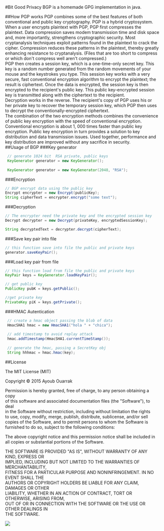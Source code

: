#Bit Good Privacy 
BGP is a homemade GPG implementation in java.
     
##How PGP works
PGP combines some of the best features of both conventional and public key cryptography. PGP is a hybrid cryptosystem. When a user encrypts plaintext with PGP, PGP first compresses the plaintext. Data compression saves modem transmission time and disk space and, more importantly, strengthens cryptographic security. Most cryptanalysis techniques exploit patterns found in the plaintext to crack the cipher. Compression reduces these patterns in the plaintext, thereby greatly enhancing resistance to cryptanalysis. (Files that are too short to compress or which don't compress well aren't compressed.)  
PGP then creates a session key, which is a one-time-only secret key. This key is a random number generated from the random movements of your mouse and the keystrokes you type. This session key works with a very secure, fast conventional encryption algorithm to encrypt the plaintext; the result is ciphertext. Once the data is encrypted, the session key is then encrypted to the recipient's public key. This public key-encrypted session key is transmitted along with the ciphertext to the recipient.   
Decryption works in the reverse. The recipient's copy of PGP uses his or her private key to recover the temporary session key, which PGP then uses to decrypt the conventionally-encrypted ciphertext.   
The combination of the two encryption methods combines the convenience of public key encryption with the speed of conventional encryption. Conventional encryption is about 1, 000 times faster than public key encryption. Public key encryption in turn provides a solution to key distribution and data transmission issues. Used together, performance and key distribution are improved without any sacrifice in security.   
##Usage of BGP
###Key generator
```java
 // generate 1024 bit  RSA private, public keys
 KeyGenerator generator = new KeyGenerator();
 
 KeyGenerator generator = new KeyGenerator(2048, "RSA");
```
   
###Encryption
```java
// BGP encrypt data using the public key
Encrypt encrypter = new Encrypt(publicKey);
String cipherText = encrypter.encrypt("some text");
```
   
###Decryption
```java
// The encrypter need the private key and the encrypted session key
Decrypt decrypter = new Decrypt(privateKey, encryptedSessionKey);

String decryptedText = decrypter.decrypt(cipherText);
```
  
###Save key pair into file
```java
// this function save into file the public and private keys
generator.saveKeyPair();
```
   
###Load key pair from file
```java
// this function load from file the public and private keys
KeyPair keys = KeyGenerator.loadKeyPair();

// get public key
PublicKey pubK = keys.getPublic();

//get private key
PrivateKey piK = keys.getPrivate();
```

###HMAC Autentication
```java
 // create a hmac object passing the blob of data
 HmacSHA1 hmac = new HmacSHA1("hola " + "chica");
 
 // add timestamp to avoid replay attack
 hmac.addTimestamp(HmacSHA1.currentTimeStamp());
 
 // generate the hmac, passing a SecretKey obj
 String hhhmac = hmac.hmac(key);
```
##License
   
The MIT License (MIT) 

Copyright © 2015 Ayoub Ouarrak  
   
Permission is hereby granted, free of charge, to any person obtaining a copy   
of this software and associated documentation files (the "Software"), to deal   
in the Software without restriction, including without limitation the rights   
to use, copy, modify, merge, publish, distribute, sublicense, and/or sell   
copies of the Software, and to permit persons to whom the Software is   
furnished to do so, subject to the following conditions:   
   
The above copyright notice and this permission notice shall be included in   
all copies or substantial portions of the Software.   
   
THE SOFTWARE IS PROVIDED "AS IS", WITHOUT WARRANTY OF ANY KIND, EXPRESS OR   
IMPLIED, INCLUDING BUT NOT LIMITED TO THE WARRANTIES OF MERCHANTABILITY,   
FITNESS FOR A PARTICULAR PURPOSE AND NONINFRINGEMENT. IN NO EVENT SHALL THE   
AUTHORS OR COPYRIGHT HOLDERS BE LIABLE FOR ANY CLAIM, DAMAGES OR OTHER   
LIABILITY, WHETHER IN AN ACTION OF CONTRACT, TORT OR OTHERWISE, ARISING FROM,   
OUT OF OR IN CONNECTION WITH THE SOFTWARE OR THE USE OR OTHER DEALINGS IN   
THE SOFTWARE.     
   
![](https://s3.amazonaws.com/f.cl.ly/items/1I0Y1d0e1S2M1t3x3s2o/1432609520_valenticons-19.png) 
